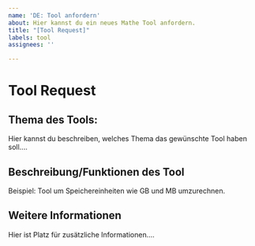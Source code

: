 ```yaml
---
name: 'DE: Tool anfordern'
about: Hier kannst du ein neues Mathe Tool anfordern.
title: "[Tool Request]"
labels: tool
assignees: ''

---
```


# Tool Request
## Thema des Tools:
Hier kannst du beschreiben, welches Thema das gewünschte Tool haben soll....

## Beschreibung/Funktionen des Tool
Beispiel: Tool um Speichereinheiten wie GB und MB umzurechnen.

## Weitere Informationen
Hier ist Platz für zusätzliche Informationen....
